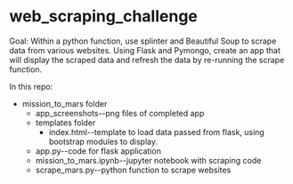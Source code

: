 # web_scraping_challenge

Goal: Within a python function, use splinter and Beautiful Soup to scrape data from various websites. Using Flask and Pymongo, create an app that will display the scraped data and refresh the data by re-running the scrape function. 

In this repo:
* mission_to_mars folder
    * app_screenshots--png files of completed app
    * templates folder
        * index.html--template to load data passed from flask, using bootstrap modules to display.
    * app.py--code for flask application
    * mission_to_mars.ipynb--jupyter notebook with scraping code
    * scrape_mars.py--python function to scrape websites